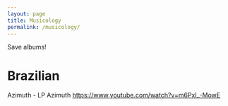 ```yaml
---
layout: page
title: Musicology
permalink: /musicology/
---
```


Save albums!

# Brazilian
Azimuth - LP Azimuth https://www.youtube.com/watch?v=m6PxI_-MowE
